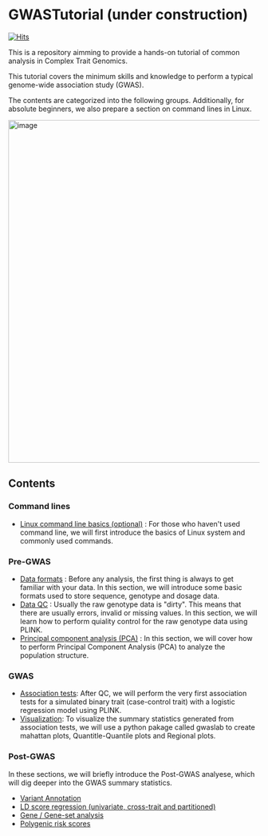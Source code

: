 # GWASTutorial (under construction)

[![Hits](https://hits.seeyoufarm.com/api/count/incr/badge.svg?url=https%3A%2F%2Fgithub.com%2FCloufield%2FGWASTutorial&count_bg=%2379C83D&title_bg=%23555555&icon=&icon_color=%23E7E7E7&title=Views&edge_flat=false)](https://hits.seeyoufarm.com)

This is a repository aimming to provide a hands-on tutorial of common analysis in Complex Trait Genomics. 

This tutorial covers the minimum skills and knowledge to perform a typical genome-wide association study (GWAS).    

The contents are categorized into the following groups. Additionally, for absolute beginners, we also prepare a section on command lines in Linux.

<img width="686" alt="image" src="https://user-images.githubusercontent.com/40289485/209779725-73b62b15-b044-46a4-98ae-ce5db06f93b3.png">

## Contents

### Command lines 
- [Linux command line basics (optional)](https://cloufield.github.io/GWASTutorial/02_Linux_basics/) : For those who haven't used command line, we will first introduce the basics of Linux system and commonly used commands.

### Pre-GWAS

- [Data formats](https://cloufield.github.io/GWASTutorial/03_Data_formats/) : Before any analysis, the first thing is always to get familiar with your data. In this section, we will introduce some basic formats used to store sequence, genotype and dosage data.
- [Data QC](https://cloufield.github.io/GWASTutorial/04_Data_QC/) : Usually the raw genotype data is "dirty". This means that there are usually errors, invalid or missing values. In this section, we will learn how to perform quiality control for the raw genotype data using PLINK. 
- [Principal component analysis (PCA)](https://cloufield.github.io/GWASTutorial/05_PCA/) : In this section, we will cover how to perform Principal Component Analysis (PCA) to analyze the population structure.  

### GWAS

- [Association tests](https://cloufield.github.io/GWASTutorial/06_Association_tests/): After QC, we will perform the very first association tests for a simulated binary trait (case-control trait) with a logistic regression model using PLINK.
- [Visualization](https://cloufield.github.io/GWASTutorial/Visualization/): To visualize the summary statistics generated from association tests, we will use a python pakage called gwaslab to create mahattan plots, Quantitle-Quantile plots and Regional plots.

### Post-GWAS

In these sections, we will briefly introduce the Post-GWAS analyese, which will dig deeper into the GWAS summary statistics.  

- [Variant Annotation](https://cloufield.github.io/GWASTutorial/07_Annotation/)
- [LD score regression (univariate, cross-trait and partitioned)](https://cloufield.github.io/GWASTutorial/08_LDSC/)
- [Gene / Gene-set analysis](https://cloufield.github.io/GWASTutorial/09_Gene_based_analysis/)
- [Polygenic risk scores](https://cloufield.github.io/GWASTutorial/10_PRS/)